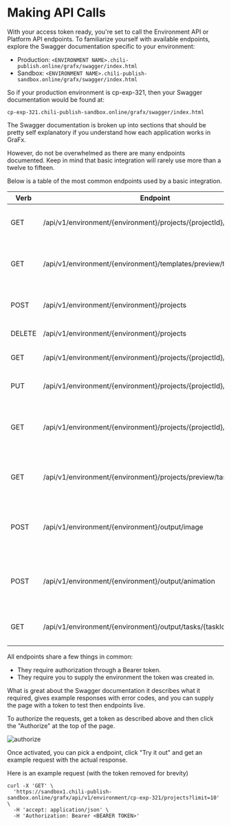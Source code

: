 # Making API Calls

With your access token ready, you're set to call the Environment API or Platform API endpoints. To familiarize yourself with available endpoints, explore the Swagger documentation specific to your environment:

- Production: `<ENVIRONMENT NAME>.chili-publish.online/grafx/swagger/index.html`
- Sandbox: `<ENVIRONMENT NAME>.chili-publish-sandbox.online/grafx/swagger/index.html`

So if your production environment is cp-exp-321, then your Swagger documentation would be found at:

```
cp-exp-321.chili-publish-sandbox.online/grafx/swagger/index.html
```

The Swagger documentation is broken up into sections that should be pretty self explanatory if you understand how each application works in GraFx.

However, do not be overwhelmed as there are many endpoints documented. Keep in mind that basic integration will rarely use more than a twelve to fifteen.

Below is a table of the most common endpoints used by a basic integration.

| Verb   | Endpoint                                                           | Usage                                                      |
| ------ | ------------------------------------------------------------------ | ---------------------------------------------------------- |
| GET    | /api/v1/environment/{environment}/projects/{projectId}/document    | Generate a preview of a Template                           |
| GET    | /api/v1/environment/{environment}/templates/preview/tasks/{taskId} | Get task status of a preview for a Template                |
| POST   | /api/v1/environment/{environment}/projects                         | Creates a Project form a Template                          |
| DELETE | /api/v1/environment/{environment}/projects                         | Deletes a Project                                          |
| GET    | /api/v1/environment/{environment}/projects/{projectId}/document    | Gets the JSON of a Project                                 |
| PUT    | /api/v1/environment/{environment}/projects/{projectId}/document    | Save JSON to a Project                                     |
| GET    | /api/v1/environment/{environment}/projects/{projectId}/preview     | Start a task to generate a preview of a Project            |
| GET    | /api/v1/environment/{environment}/projects/preview/tasks/{taskId}  | Get task status of a preview for a Project                 |
| POST   | /api/v1/environment/{environment}/output/image                     | Starts an image output of a Project, Template, or JSON     |
| POST   | /api/v1/environment/{environment}/output/animation                 | Starts an animation output of a Project, Template, or JSON |
| GET    | /api/v1/environment/{environment}/output/tasks/{taskId}            | Get the task status of an output                           |

All endpoints share a few things in common:
- They require authorization through a Bearer token.
- They require you to supply the environment the token was created in.

What is great about the Swagger documentation it describes what it required, gives example responses with error codes, and you can supply the page with a token to test then endpoints live.

To authorize the requests, get a token as described above and then click the "Authorize" at the top of the page.

![authorize](authorize.png)

Once activated, you can pick a endpoint, click "Try it out" and get an example request with the actual response.

Here is an example request (with the token removed for brevity)

```curl
curl -X 'GET' \
  'https://sandbox1.chili-publish-sandbox.online/grafx/api/v1/environment/cp-exp-321/projects?limit=10' \
  -H 'accept: application/json' \
  -H 'Authorization: Bearer <BEARER TOKEN>'
```
